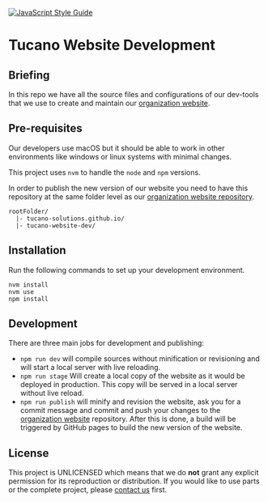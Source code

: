 [![JavaScript Style Guide](https://img.shields.io/badge/code_style-standard-brightgreen.svg)](https://standardjs.com)

# Tucano Website Development

## Briefing

In this repo we have all the source files and configurations of our dev-tools that we use to create and maintain our [organization website](http://tucanosolutions.com).

## Pre-requisites
Our developers use macOS but it should be able to work in other environments like windows or linux systems with minimal changes.

This project uses `nvm` to handle the `node` and `npm` versions.

In order to publish the new version of our website you need to have this repository at the same folder level as our [organization website repository](https://github.com/tucano-solutions/tucano-solutions.github.io).
```
rootFolder/
  |- tucano-solutions.github.io/
  |- tucano-website-dev/
```

## Installation
Run the following commands to set up your development environment.
```shell
nvm install
nvm use
npm install
```

## Development

There are three main jobs for development and publishing:

* `npm run dev` will compile sources without minification or revisioning and will start a local server with live reloading.
* `npm run stage` Will create a local copy of the website as it would be deployed in production. This copy will be served in a local server without live reload.
* `npm run publish` will minify and revision the website, ask you for a commit message and commit and push your changes to the [organization website](http://tucanosolutions.com) repository. After this is done, a build will be triggered by GitHub pages to build the new version of the website.

## License

This project is UNLICENSED which means that we do **not** grant any explicit permission for its reproduction or distribution. If you would like to use parts or the complete project, please [contact us](mailto:contact@tucanosolutions.com) first.
